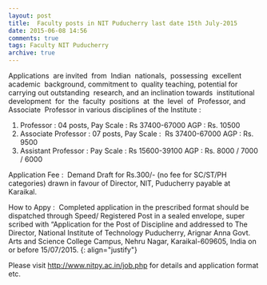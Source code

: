 ```yaml
---
layout: post
title:  Faculty posts in NIT Puducherry last date 15th July-2015
date: 2015-06-08 14:56
comments: true
tags: Faculty NIT Puducherry
archive: true
---
```

Applications  are invited  from  Indian  nationals,  possessing  excellent  academic  background, commitment to  quality teaching, potential for carrying out outstanding  research, and an inclination towards  institutional  development  for  the  faculty  positions  at  the  level  of  Professor, and  Associate  Professor in various disciplines of the Institute : 

1. Professor : 04 posts, Pay Scale : Rs 37400-67000 AGP : Rs. 10500
2. Associate Professor : 07 posts, Pay Scale :  Rs 37400-67000 AGP : Rs. 9500
3. Assistant Professor : Pay Scale : Rs 15600-39100 AGP : Rs. 8000 / 7000 / 6000

Application Fee :  Demand Draft for Rs.300/- (no fee for SC/ST/PH categories) drawn in favour of Director, NIT, Puducherry payable at Karaikal.


How to Appy :  Completed application in the prescribed format should be dispatched through Speed/ Registered Post in a sealed envelope, super scribed with “Application for the Post of Discipline  and addressed to The Director, National Institute of Technology Puducherry, Arignar Anna Govt. Arts and Science College Campus, Nehru Nagar, Karaikal-609605, India on or before 15/07/2015.
{: align="justify"}

Please visit <http://www.nitpy.ac.in/job.php> for details and application format etc.